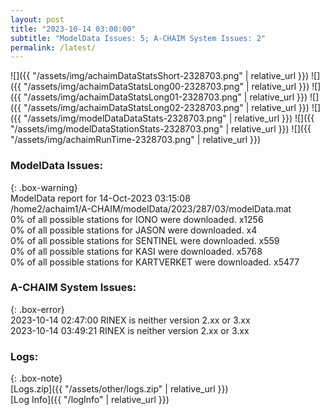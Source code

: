 ```yaml
---
layout: post
title: "2023-10-14 03:00:00"
subtitle: "ModelData Issues: 5; A-CHAIM System Issues: 2"
permalink: /latest/
---
```


![]({{ "/assets/img/achaimDataStatsShort-2328703.png" | relative_url }})
![]({{ "/assets/img/achaimDataStatsLong00-2328703.png" | relative_url }})
![]({{ "/assets/img/achaimDataStatsLong01-2328703.png" | relative_url }})
![]({{ "/assets/img/achaimDataStatsLong02-2328703.png" | relative_url }})
![]({{ "/assets/img/modelDataDataStats-2328703.png" | relative_url }})
![]({{ "/assets/img/modelDataStationStats-2328703.png" | relative_url }})
![]({{ "/assets/img/achaimRunTime-2328703.png" | relative_url }})


### ModelData Issues:  
  
{: .box-warning}  
 ModelData report for 14-Oct-2023 03:15:08   
 /home2/achaim1/A-CHAIM/modelData/2023/287/03/modelData.mat   
 0% of all possible stations for IONO were downloaded. x1256   
 0% of all possible stations for JASON were downloaded. x4   
 0% of all possible stations for SENTINEL were downloaded. x559   
 0% of all possible stations for KASI were downloaded. x5768   
 0% of all possible stations for KARTVERKET were downloaded. x5477   
  
### A-CHAIM System Issues:  
  
{: .box-error}  
2023-10-14 02:47:00 RINEX is neither version 2.xx or 3.xx  
2023-10-14 03:49:21 RINEX is neither version 2.xx or 3.xx  

### Logs:  
  
{: .box-note}  
[Logs.zip]({{ "/assets/other/logs.zip" | relative_url }})  
[Log Info]({{ "/logInfo" | relative_url }})  
